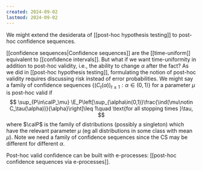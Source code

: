 ```yaml
---
created: 2024-09-02
lastmod: 2024-09-02
---
```


We might extend the desiderata of [[post-hoc hypothesis testing]] to post-hoc confidence sequences. 

[[confidence sequences|Confidence sequences]] are the [[time-uniform]] equivalent to [[confidence intervals]]. But what if we want time-uniformity in addition to post-hoc validity, i.e., the ability to change $\alpha$ after the fact? 
As we did in [[post-hoc hypothesis testing]], formulating the notion of post-hoc validity requires discussing risk instead of error probabilities. We might say a family of confidence sequences $\{(C_t(\alpha))_{t\geq 1}:\alpha\in(0,1)\}$ for a parameter $\mu$ is post-hoc valid if  
$$
\sup_{P\in\calP_\mu} \E_P\left[\sup_{\alpha\in(0,1)}\frac{\ind(\mu\notin C_\tau(\alpha))}{\alpha}\right]\leq 1\quad \text{for all stopping times }\tau,
$$
where $\calP$ is the family of distributions (possibly a singleton) which have the relevant parameter $\mu$ (eg all distributions in some class with mean $\mu$).  Note we need a family of confidence sequences since the CS may be different for different $\alpha$. 

Post-hoc valid confidence can be built with e-processes: [[post-hoc confidence sequences via e-processes]]. 